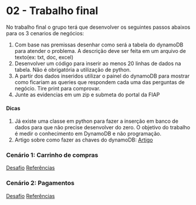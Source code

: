 # 02 - Trabalho final

No trabalho final o grupo terá que desenvolver os seguintes passos abaixos para os 3 cenarios de negócios:

1. Com base nas premissas desenhar como será a tabela do dynamoDB para atender o problema. A descrição deve ser feita em um arquivo de texto(ex: txt, doc, excel)
2. Desenvolver um código para inserir ao menos 20 linhas de dados na tabela. Não é obrigatória a utilização de python.
3. A partir dos dados inseridos utilizar o painel do dynamoDB para mostrar como ficariam as queries que respondem cada uma das perguntas de negócio. Tire print para comprovar.
4. Junte as evidencias em um zip e submeta do portal da FIAP


#### Dicas

1. Já existe uma classe em python para fazer a inserção em banco de dados para que não precise desenvolver do zero. O objetivo do trabalho é medir o conhecimento em DynamoDB e não programação. 
2. Artigo sobre como fazer as chaves do dynamoDB: [Artigo](https://aws.amazon.com/pt/blogs/database/choosing-the-right-dynamodb-partition-key/)



### Cenário 1: Carrinho de compras

[Desafio](Carrinho-de-Compras/desafio.md)
[Referências](Carrinho-de-Compras/referencias.md)


### Cenário 2: Pagamentos

[Desafio](Pagamentos-de-Banco/desafio.md)
[Referências](Pagamentos-de-Banco/referencias.md)
